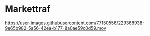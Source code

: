 # Markettraf
https://user-images.githubusercontent.com/77150556/229368938-9e65b982-5a56-42ea-b177-8a0ae59c0d59.mov
